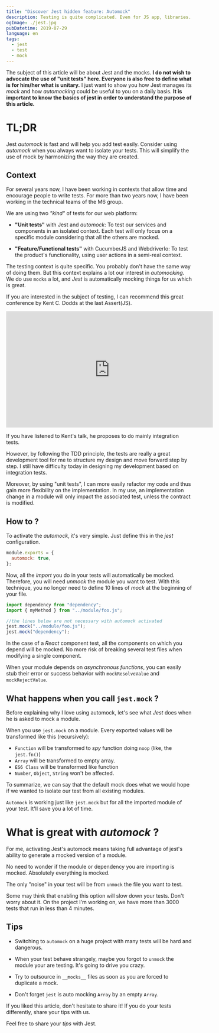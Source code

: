 ```yaml
---
title: "Discover Jest hidden feature: Automock"
description: Testing is quite complicated. Even for JS app, libraries. But Jest helps a lot.
ogImage: ./jest.jpg
pubDatetime: 2019-07-29
language: en
tags:
  - jest
  - test
  - mock
---
```


The subject of this article will be about Jest and the mocks. **I do not wish to advocate the use of "unit tests" here. Everyone is also free to define what is for him/her what is unitary.** I just want to show you how Jest manages its _mock_ and how _automocking_ could be useful to you on a daily basis. **It is important to know the basics of jest in order to understand the purpose of this article.**

# TL;DR

Jest _automock_ is fast and will help you add test easily. Consider using _automock_ when you always want to isolate your tests. This will simplify the use of mock by harmonizing the way they are created.

## Context

For several years now, I have been working in contexts that allow time and encourage people to write tests. For more than two years now, I have been working in the technical teams of the M6 group.

We are using two _"kind"_ of tests for our web platform:

- **"Unit tests"** with Jest and _automock_: To test our services and components in an isolated context. Each test will only focus on a specific module considering that all the others are mocked.

- **"Feature/Functional tests"** with CucumberJS and WebdriverIo: To test the product's functionality, using user actions in a semi-real context.

The testing context is quite specific. You probably don't have the same way of doing them. But this context explains a lot our interest in _automocking_. We do use `mocks` a lot, and _Jest_ is automatically mocking things for us which is great.

If you are interested in the subject of testing, I can recommend this great conference by Kent C. Dodds at the last Assert(JS).

<iframe width="560" height="315" src="https://www.youtube-nocookie.com/embed/Fha2bVoC8SE" frameborder="0" allow="accelerometer; autoplay; encrypted-media; gyroscope; picture-in-picture" allowfullscreen></iframe>

If you have listened to Kent's talk, he proposes to do mainly integration tests.

However, by following the TDD principle, the tests are really a great development tool for me to structure my design and move forward step by step. I still have difficulty today in designing my development based on integration tests.

Moreover, by using "unit tests", I can more easily refactor my code and thus gain more flexibility on the implementation. In my use, an implementation change in a module will only impact the associated test, unless the contract is modified.

## How to ?

To activate the _automock_, it's very simple. Just define this in the _jest_ configuration.

```js
module.exports = {
  automock: true,
};
```

Now, all the _import_ you do in your tests will automatically be mocked. Therefore, you will need _unmock_ the module you want to test. With this technique, you no longer need to define 10 lines of _mock_ at the beginning of your file.

```js
import dependency from "dependency";
import { myMethod } from "../module/foo.js";

//the lines below are not necessary with automock activated
jest.mock("../module/foo.js");
jest.mock("dependency");
```

In the case of a _React_ component test, all the components on which you depend will be mocked. No more risk of breaking several test files when modifying a single component.

When your module depends on _asynchronous functions_, you can easily stub their error or success behavior with `mockResolveValue` and `mockRejectValue`.

## What happens when you call `jest.mock` ?

Before explaining why I love using automock, let's see what _Jest_ does when he is asked to mock a module.

When you use `jest.mock` on a module. Every exported values will be transformed like this (recursively):

- `Function` will be transformed to _spy_ function doing `noop` (like, the `jest.fn()`)
- `Array` will be transformed to empty array.
- `ES6 Class` will be transformed like function
- `Number`, `Object`, `String` won't be affected.

To summarize, we can say that the default mock does what we would hope if we wanted to isolate our test from all existing modules.

`Automock` is working just like `jest.mock` but for all the imported module of your test. It'll save you a lot of time.

# What is great with _automock_ ?

For me, activating Jest's automock means taking full advantage of jest's ability to generate a mocked version of a module.

No need to wonder if the module or dependency you are importing is mocked. Absolutely everything is mocked.

The only "noise" in your test will be from `unmock` the file you want to test.

Some may think that enabling this option will slow down your tests. Don't worry about it. On the project I'm working on, we have more than 3000 tests that run in less than 4 minutes.

## Tips

- Switching to `automock` on a huge project with many tests will be hard and dangerous.
- When your test behave strangely, maybe you forgot to `unmock` the module your are testing. It's going to drive you crazy.

- Try to outsource in `__mocks__` files as soon as you are forced to duplicate a mock.

- Don't forget `jest` is auto mocking `Array` by an empty `Array`.

If you liked this article, don't hesitate to share it! If you do your tests differently, share your tips with us.

Feel free to share your _tips_ with Jest.
